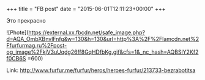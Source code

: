 +++
title = "FB post"
date = "2015-06-01T12:11:23+00:00"
+++

Это прекрасно

![Phote](https://external.xx.fbcdn.net/safe_image.php?d=AQA_OmbXBnvlFnfg&w=130&h=130&url=http%3A%2F%2Flamcdn.net%2Ffurfurmag.ru%2Fpost-og_image%2FkjV3uUqdg26ff8GqHDfbKg.gif&cfs=1&_nc_hash=AQBSlY2Kf2f0CB6S =600)


Link: http://www.furfur.me/furfur/heros/heroes-furfur/213733-bezrabotitsa
